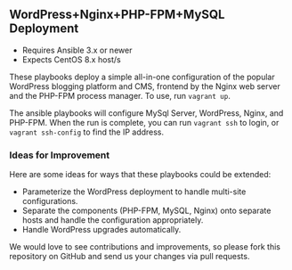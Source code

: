 ## WordPress+Nginx+PHP-FPM+MySQL Deployment

- Requires Ansible 3.x or newer
- Expects CentOS 8.x host/s



These playbooks deploy a simple all-in-one configuration of the
popular WordPress blogging platform and CMS, frontend by the Nginx web
server and the PHP-FPM process manager. To use, run `vagrant up`.

The ansible playbooks will configure MySql Server, WordPress, Nginx, and
PHP-FPM. When the run is complete, you can run `vagrant ssh` to login,
or `vagrant ssh-config` to find the IP address.

### Ideas for Improvement

Here are some ideas for ways that these playbooks could be extended:

- Parameterize the WordPress deployment to handle multi-site configurations.
- Separate the components (PHP-FPM, MySQL, Nginx) onto separate hosts and 
handle the configuration appropriately.
- Handle WordPress upgrades automatically.

We would love to see contributions and improvements, so please fork this
repository on GitHub and send us your changes via pull requests.
